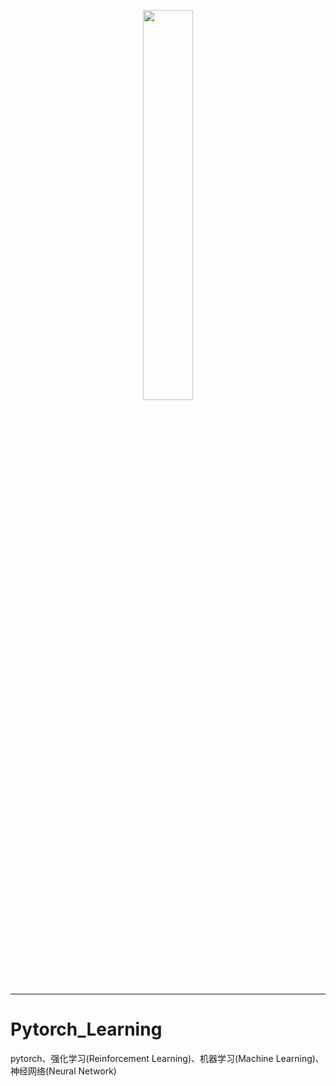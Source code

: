 <p align="center"><img width="40%" src="https://github.com/Walhalla-Summary/Pytorch_Learning/blob/master/pytorch_logo.png" /></p>

--------------------------------------------------------------------------------


# Pytorch_Learning
pytorch、强化学习(Reinforcement Learning)、机器学习(Machine Learning)、神经网络(Neural Network)
